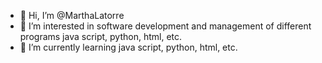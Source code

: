 - 👋 Hi, I’m @MarthaLatorre
- 👀 I’m interested in software development and management of different programs java script, python, html, etc.
- 🌱 I’m currently learning java script, python, html, etc.

<!---
MarthaLatorre/MarthaLatorre is a ✨ special ✨ repository because its `README.md` (this file) appears on your GitHub profile.
You can click the Preview link to take a look at your changes.
--->

